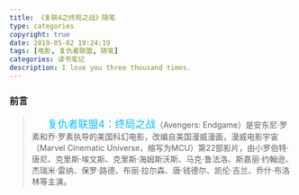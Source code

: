 ```yaml
---
title: 《复联4之终局之战》随笔
type: categories
copyright: true
date: 2019-05-02 19:24:19
tags: [电影, 复仇者联盟, 随笔]
categories: 读书笔记
description: I love you three thousand times.
---
```

### 前言
>&emsp;&emsp;<font size=4 color=deepskyblue>复仇者联盟4：终局之战</font>（Avengers: Endgame）是安东尼·罗素和乔·罗素执导的美国科幻电影，改编自美国漫威漫画，漫威电影宇宙（Marvel Cinematic Universe，缩写为MCU）第22部影片，由小罗伯特·唐尼、克里斯·埃文斯、克里斯·海姆斯沃斯、马克·鲁法洛、斯嘉丽·约翰逊、杰瑞米·雷纳、保罗·路德、布丽·拉尔森、唐·钱德尔、凯伦·吉兰、乔什·布洛林等主演。

### 
